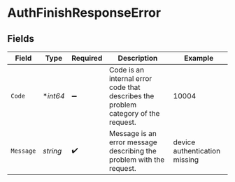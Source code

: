 # AuthFinishResponseError


## Fields

| Field                                                                              | Type                                                                               | Required                                                                           | Description                                                                        | Example                                                                            |
| ---------------------------------------------------------------------------------- | ---------------------------------------------------------------------------------- | ---------------------------------------------------------------------------------- | ---------------------------------------------------------------------------------- | ---------------------------------------------------------------------------------- |
| `Code`                                                                             | **int64*                                                                           | :heavy_minus_sign:                                                                 | Code is an internal error code that describes the problem category of the request. | 10004                                                                              |
| `Message`                                                                          | *string*                                                                           | :heavy_check_mark:                                                                 | Message is an error message describing the problem with the request.               | device authentication missing                                                      |